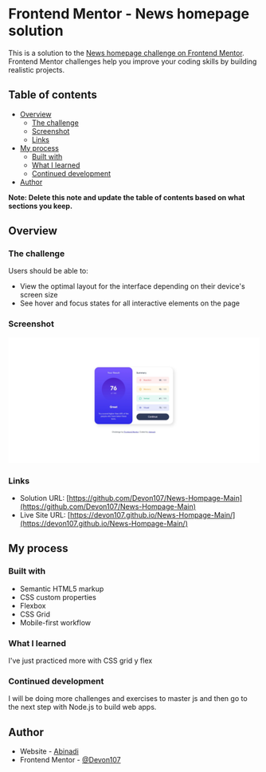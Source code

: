 # Frontend Mentor - News homepage solution

This is a solution to the [News homepage challenge on Frontend Mentor](https://www.frontendmentor.io/challenges/news-homepage-H6SWTa1MFl). Frontend Mentor challenges help you improve your coding skills by building realistic projects. 

## Table of contents

- [Overview](#overview)
  - [The challenge](#the-challenge)
  - [Screenshot](#screenshot)
  - [Links](#links)
- [My process](#my-process)
  - [Built with](#built-with)
  - [What I learned](#what-i-learned)
  - [Continued development](#continued-development)
- [Author](#author)

**Note: Delete this note and update the table of contents based on what sections you keep.**

## Overview

### The challenge

Users should be able to:

- View the optimal layout for the interface depending on their device's screen size
- See hover and focus states for all interactive elements on the page

### Screenshot

![](./assets/images/screencapture.jpeg)


### Links

- Solution URL: [https://github.com/Devon107/News-Hompage-Main](https://github.com/Devon107/News-Hompage-Main)
- Live Site URL: [https://devon107.github.io/News-Hompage-Main/](https://devon107.github.io/News-Hompage-Main/)

## My process


### Built with

- Semantic HTML5 markup
- CSS custom properties
- Flexbox
- CSS Grid
- Mobile-first workflow


### What I learned

I've just practiced more with CSS grid y flex

### Continued development

I will be doing more challenges and exercises to master js and then go to the next step with Node.js to build web apps.

## Author

- Website - [Abinadi](https://www.frontendmentor.io/profile/Devon107)
- Frontend Mentor - [@Devon107](https://www.frontendmentor.io/profile/Devon107)

